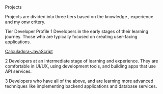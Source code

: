 Projects

Projects are divided into three tiers based on the knowledge , experience and my onw critery.


Tier	Developer Profile
1	Developers in the early stages of their learning journey. Those who are typically focused on creating user-facing applications.

[Calculadora-JavaScript](https://github.com/SantiE3/Proyects/tree/main/calculator)



2	Developers at an intermediate stage of learning and experience. They are comfortable in UI/UX, using development tools, and building apps that use API services.



3	Developers who have all of the above, and are learning more advanced techniques like implementing backend applications and database services.



